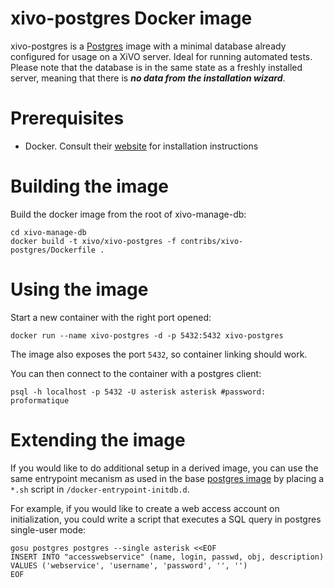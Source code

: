 xivo-postgres Docker image
==========================

xivo-postgres is a [Postgres](http://postgresql.org) image with a minimal database already configured for usage on a
XiVO server. Ideal for running automated tests. Please note that the database is in the same state as a freshly
installed server, meaning that there is ***no data from the installation wizard***.

Prerequisites
=============

 * Docker. Consult their [website](http://docs.docker.com/installation/) for installation instructions

Building the image
==================

Build the docker image from the root of xivo-manage-db:

    cd xivo-manage-db
    docker build -t xivo/xivo-postgres -f contribs/xivo-postgres/Dockerfile .

Using the image
===============

Start a new container with the right port opened:

    docker run --name xivo-postgres -d -p 5432:5432 xivo-postgres

The image also exposes the port ```5432```, so container linking should work.

You can then connect to the container with a postgres client:

    psql -h localhost -p 5432 -U asterisk asterisk #password: proformatique

Extending the image
===================

If you would like to do additional setup in a derived image, you can use the same entrypoint mecanism
as used in the base [postgres image](https://registry.hub.docker.com/_/postgres/) by placing
a ```*.sh``` script in ```/docker-entrypoint-initdb.d```.

For example, if you would like to create a web access account on initialization, you could write a script that executes
a SQL query in postgres single-user mode:

    gosu postgres postgres --single asterisk <<EOF
    INSERT INTO "accesswebservice" (name, login, passwd, obj, description) VALUES ('webservice', 'username', 'password', '', '')
    EOF
